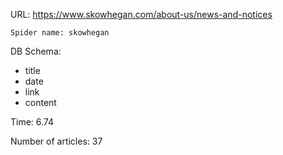 URL: https://www.skowhegan.com/about-us/news-and-notices

    Spider name: skowhegan

DB Schema:
- title
- date
- link
- content

Time: 6.74

Number of articles: 37
